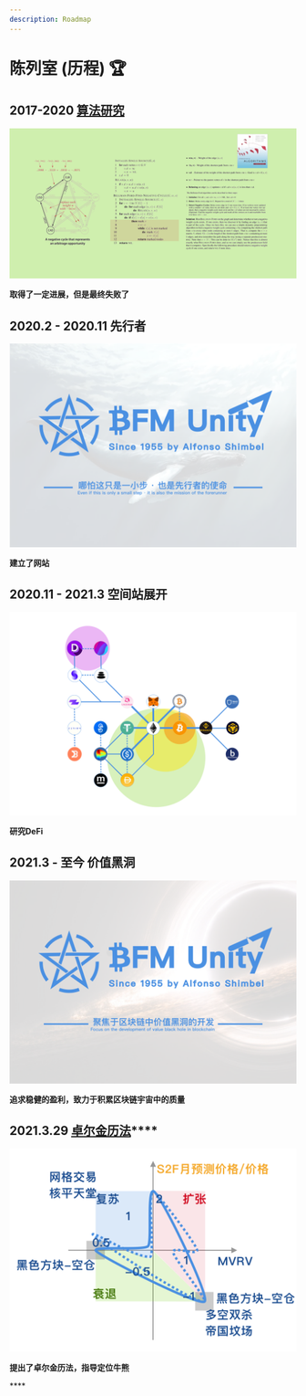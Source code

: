 ```yaml
---
description: Roadmap
---
```


# 陈列室 \(历程\) 🏆

## 2017-2020        [算法研究](https://www.bfm-unity.com/research-institute-development/suan-fa-yan-jiu-yuan)

![Bellman-Ford&#x7B97;&#x6CD5;&#x7814;&#x7A76;](../.gitbook/assets/b49d19a6fef2385395ae687a10007929.png)

**取得了一定进展，但是最终失败了**

## 2020.2 - 2020.11      先行者

![&#x5148;&#x884C;&#x8005;&#x7684;&#x4F7F;&#x547D;](../.gitbook/assets/bfm-unity.png)

**建立了网站**

## 2020.11 - 2021.3      空间站展开

![](../.gitbook/assets/defi_3.png)

**研究DeFi**

## 2021.3 - 至今        价值黑洞

![&#x4EF7;&#x503C;&#x9ED1;&#x6D1E;&#x7684;&#x5F00;&#x53D1;](../.gitbook/assets/bfm-unity-2.0.png)

**追求稳健的盈利，致力于积累区块链宇宙中的质量**

## **2021.3.29**        [**卓尔金历法**](https://www.bfm-unity.com/management-cockpit-operation/ling-hang-duo-lei-da)\*\*\*\*

![](../.gitbook/assets/zhuo-er-jin-li-fa-lei-da-.png)

**提出了卓尔金历法，指导定位牛熊**

\*\*\*\*

